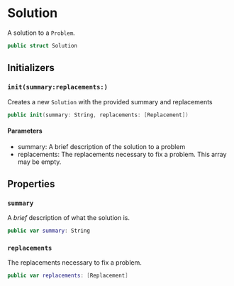 # Solution

A solution to a `Problem`.

``` swift
public struct Solution 
```

## Initializers

### `init(summary:replacements:)`

Creates a new `Solution` with the provided summary and replacements

``` swift
public init(summary: String, replacements: [Replacement]) 
```

#### Parameters

  - summary: A brief description of the solution to a problem
  - replacements: The replacements necessary to fix a problem. This array may be empty.

## Properties

### `summary`

A *brief* description of what the solution is.

``` swift
public var summary: String
```

### `replacements`

The replacements necessary to fix a problem.

``` swift
public var replacements: [Replacement]
```
